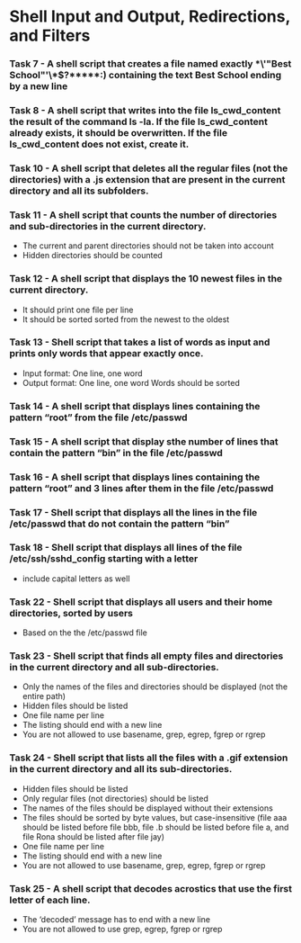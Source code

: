 # Shell Input and Output, Redirections, and Filters

### Task 7 - A shell script that creates a file named exactly \*\\'"Best School"\'\\*$\?\*\*\*\*\*:) containing the text Best School ending by a new line

### Task 8 - A shell script that writes into the file ls_cwd_content the result of the command ls -la. If the file ls_cwd_content already exists, it should be overwritten. If the file ls_cwd_content does not exist, create it.

### Task 10 - A shell script that deletes all the regular files (not the directories) with a .js extension that are present in the current directory and all its subfolders.

### Task 11 - A shell script that counts the number of directories and sub-directories in the current directory.
- The current and parent directories should not be taken into account
- Hidden directories should be counted

### Task 12 - A shell script that displays the 10 newest files in the current directory.
- It should print one file per line
- It should be sorted sorted from the newest to the oldest

### Task 13 - Shell script that takes a list of words as input and prints only words that appear exactly once.
- Input format: One line, one word
- Output format: One line, one word
Words should be sorted

### Task 14 - A shell script that displays lines containing the pattern “root” from the file /etc/passwd

### Task 15 - A shell script that display sthe number of lines that contain the pattern “bin” in the file /etc/passwd

### Task 16 - A shell script that displays lines containing the pattern “root” and 3 lines after them in the file /etc/passwd

### Task 17 - Shell script that displays all the lines in the file /etc/passwd that do not contain the pattern “bin”

### Task 18 - Shell script that displays all lines of the file /etc/ssh/sshd_config starting with a letter
- include capital letters as well

### Task 22 - Shell script that displays all users and their home directories, sorted by users
- Based on the the /etc/passwd file

### Task 23 - Shell script that finds all empty files and directories in the current directory and all sub-directories.
- Only the names of the files and directories should be displayed (not the entire path)
- Hidden files should be listed
- One file name per line
- The listing should end with a new line
- You are not allowed to use basename, grep, egrep, fgrep or rgrep

### Task 24 - Shell script that lists all the files with a .gif extension in the current directory and all its sub-directories.
- Hidden files should be listed
- Only regular files (not directories) should be listed
- The names of the files should be displayed without their extensions
- The files should be sorted by byte values, but case-insensitive (file aaa should be listed before file bbb, file .b should be listed before file a, and file Rona should be listed after file jay)
- One file name per line
- The listing should end with a new line
- You are not allowed to use basename, grep, egrep, fgrep or rgrep

### Task 25 - A shell script that decodes acrostics that use the first letter of each line.
- The ‘decoded’ message has to end with a new line
- You are not allowed to use grep, egrep, fgrep or rgrep